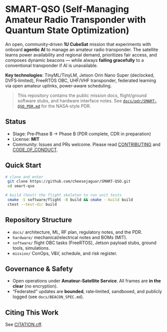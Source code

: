 # SMART-QSO (Self‑Managing Amateur Radio Transponder with Quantum State Optimization)

An open, community‑driven **1U CubeSat** mission that experiments with onboard **agentic AI** to manage an amateur radio transponder. The satellite learns power availability and regional demand, prioritizes fair access, and composes dynamic beacons — while always **failing gracefully** to a conventional transponder if AI is unavailable.

**Key technologies**: TinyML/TinyLM, Jetson Orin Nano Super (declocked, DVFS‑limited), FreeRTOS OBC, UHF/VHF transponder, federated learning via open amateur uplinks, power‑aware scheduling.

> This repository contains the public mission docs, flight/ground software stubs, and hardware interface notes. See [`docs/pdr/SMART-QSO_PDR.md`](docs/pdr/SMART-QSO_PDR.md) for the NASA‑style PDR.

## Status
- Stage: Pre‑Phase B → Phase B (PDR complete, CDR in preparation)
- License: **MIT**
- Community: Issues and PRs welcome. Please read [CONTRIBUTING](CONTRIBUTING.md) and [CODE_OF_CONDUCT](CODE_OF_CONDUCT.md).

## Quick Start
```bash
# clone and enter
 git clone https://github.com/cheesejaguar/SMART-QSO.git
 cd smart-qso

# build (host) the flight skeleton to run unit tests
 cmake -S software/flight -B build && cmake --build build
 ctest --test-dir build
```

## Repository Structure
- `docs/` architecture, ML, RF plan, regulatory notes, and the PDR.
- `hardware/` mechanical/electrical notes and BOMs (MIT).
- `software/` flight OBC tasks (FreeRTOS), Jetson payload stubs, ground tools, simulations.
- `mission/` ConOps, V&V, schedule, and risk register.

## Governance & Safety
- Open operations under **Amateur‑Satellite Service**. All frames are **in the clear** (no encryption).
- “Federated” updates are **bounded**, rate‑limited, sandboxed, and publicly logged (see `docs/BEACON_SPEC.md`).

## Citing This Work
See [CITATION.cff](CITATION.cff).
